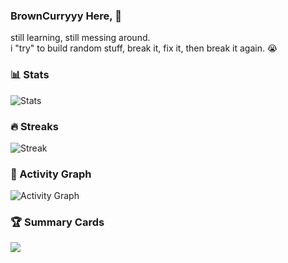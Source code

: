 ### BrownCurryyy Here, 👋
still learning, still messing around.  
i "try" to build random stuff, break it, fix it, then break it again. 😭

### 📊 Stats
![Stats](https://github-readme-stats.vercel.app/api?username=BrownCurryyy&show_icons=true&theme=tokyonight&hide_border=true)

### 🔥 Streaks
![Streak](https://streak-stats.mrkcoder.dev?user=BrownCurryyy&theme=tokyonight&hide_border=true)

### 🧩 Activity Graph
![Activity Graph](https://github-readme-activity-graph.vercel.app/graph?username=BrownCurryyy&theme=tokyo-night)

### 🏆 Summary Cards
![](https://github-profile-summary-cards.vercel.app/api/cards/profile-details?username=BrownCurryyy&theme=tokyonight)


